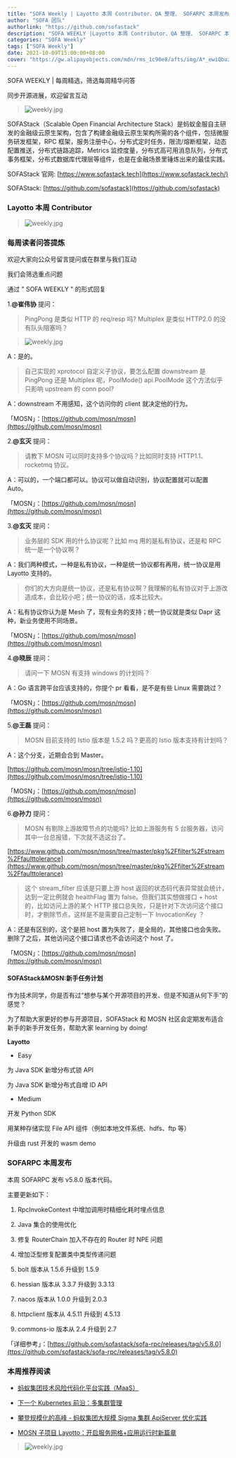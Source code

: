 ```yaml
---
title: "SOFA Weekly | Layotto 本周 Contributor、QA 整理、 SOFARPC 本周发布"
author: "SOFA 团队"
authorlink: "https://github.com/sofastack"
description: "SOFA WEEKLY |Layotto 本周 Contributor、QA 整理、 SOFARPC 本周发布"
categories: "SOFA Weekly"
tags: ["SOFA Weekly"]
date: 2021-10-09T15:00:00+08:00
cover: "https://gw.alipayobjects.com/mdn/rms_1c90e8/afts/img/A*_ewiQbuzeOQAAAAAAAAAAAAAARQnAQ"
---
```


SOFA WEEKLY | 每周精选，筛选每周精华问答

同步开源进展，欢迎留言互动

>![weekly.jpg](https://gw.alipayobjects.com/mdn/rms_1c90e8/afts/img/A*_ewiQbuzeOQAAAAAAAAAAAAAARQnAQ)

SOFAStack（Scalable Open Financial Architecture Stack）是蚂蚁金服自主研发的金融级云原生架构，包含了构建金融级云原生架构所需的各个组件，包括微服务研发框架，RPC 框架，服务注册中心，分布式定时任务，限流/熔断框架，动态配置推送，分布式链路追踪，Metrics 监控度量，分布式高可用消息队列，分布式事务框架，分布式数据库代理层等组件，也是在金融场景里锤炼出来的最佳实践。

SOFAStack 官网: [https://www.sofastack.tech](https://www.sofastack.tech/)

SOFAStack: [https://github.com/sofastack](https://github.com/sofastack)

### Layotto 本周 Contributor

>![weekly.jpg](https://gw.alipayobjects.com/zos/bmw-prod/4466b21f-de4d-4ff4-87cc-0cca015cf36f.webp)

### 每周读者问答提炼

欢迎大家向公众号留言提问或在群里与我们互动

我们会筛选重点问题

通过 " SOFA WEEKLY " 的形式回复

1.**@崔伟协** 提问：

>PingPong 是类似 HTTP 的 req/resp 吗? Multiplex 是类似 HTTP2.0 的没有队头阻塞吗？

>![weekly.jpg](https://gw.alipayobjects.com/zos/bmw-prod/ac9c0a46-5061-45f8-a418-44a1fddbb4d1.webp)

A：是的。

>自己实现的 xprotocol 自定义子协议，要怎么配置 downstream 是 PingPong 还是 Multiplex 呢，PoolMode() api.PoolMode 这个方法似乎只影响 upstream 的 conn pool?

A：downstream 不用感知，这个访问你的 client 就决定他的行为。

「MOSN」：[https://github.com/mosn/mosn](https://github.com/mosn/mosn)

2.**@玄灭** 提问：

>请教下 MOSN 可以同时支持多个协议吗？比如同时支持 HTTP1.1、rocketmq 协议。

A：可以的，一个端口都可以。协议可以做自动识别，协议配置就可以配置 Auto。

「MOSN」：[https://github.com/mosn/mosn](https://github.com/mosn/mosn)

3.**@玄灭** 提问：

>业务层的 SDK 用的什么协议呢？比如 mq 用的是私有协议，还是和 RPC 统一是一个协议啊？

A：我们两种模式，一种是私有协议，一种是统一协议都有再用，统一协议是用 Layotto 支持的。

>你们的大方向是统一协议，还是私有协议啊？我理解的私有协议对于上游改造成本，会比较小吧；统一协议的话，成本比较大。

A：私有协议你认为是 Mesh 了，现有业务的支持；统一协议就是类似 Dapr 这种，新业务使用不同场景。

「MOSN」：[https://github.com/mosn/mosn](https://github.com/mosn/mosn)

4.**@晓辰** 提问：

>请问一下 MOSN 有支持 windows 的计划吗？

A：Go 语言跨平台应该支持的，你提个 pr 看看，是不是有些 Linux 需要跳过？

「MOSN」：[https://github.com/mosn/mosn](https://github.com/mosn/mosn)

5.**@王磊** 提问：

>MOSN 目前支持的 Istio 版本是 1.5.2 吗？更高的 Istio 版本支持有计划吗？

A：这个分支，近期会合到 Master。

[https://github.com/mosn/mosn/tree/istio-1.10](https://github.com/mosn/mosn/tree/istio-1.10)

「MOSN」：[https://github.com/mosn/mosn](https://github.com/mosn/mosn)

6.**@孙力** 提问：

>MOSN 有剔除上游故障节点的功能吗? 比如上游服务有 5 台服务器，访问其中一台总报错，下次就不选这台了。

[https://www.github.com/mosn/mosn/tree/master/pkg%2Ffilter%2Fstream%2Ffaulttolerance](https://www.github.com/mosn/mosn/tree/master/pkg%2Ffilter%2Fstream%2Ffaulttolerance)

>这个 stream_filter 应该是只要上游 host 返回的状态码代表异常就会统计，达到一定比例就会 healthFlag 置为 false。但我们其实想做接口 + host 的，比如访问上游的某个 HTTP 接口总失败，只是针对下次访问这个接口时，才剔除节点，这样是不是需要自己定制一下 InvocationKey ？

A：还是有区别的，这个是把 host 置为失败了，是全局的，其他接口也会失败。删除了之后，其他访问这个接口请求也不会访问这个 host 了。

「MOSN」：[https://github.com/mosn/mosn](https://github.com/mosn/mosn)

#### SOFAStack&MOSN:新手任务计划

作为技术同学，你是否有过“想参与某个开源项目的开发、但是不知道从何下手”的感觉？

为了帮助大家更好的参与开源项目，SOFAStack 和 MOSN 社区会定期发布适合新手的新手开发任务，帮助大家 learning by doing!

**Layotto**

- Easy

为 Java SDK 新增分布式锁 API

为 Java SDK 新增分布式自增 ID API

- Medium

开发 Python SDK

用某种存储实现 File API 组件（例如本地文件系统、hdfs、ftp 等）

升级由 rust 开发的 wasm demo

### SOFARPC 本周发布

本周 SOFARPC 发布 v5.8.0 版本代码。

主要更新如下：

1. RpcInvokeContext 中增加调用时精细化耗时埋点信息

2. Java 集合的使用优化

3. 修复 RouterChain 加入不存在的 Router 时 NPE 问题

4. 增加泛型修复配置类中类型传递问题

5. bolt 版本从 1.5.6 升级到 1.5.9

6. hessian 版本从 3.3.7 升级到 3.3.13

7. nacos 版本从 1.0.0 升级到 2.0.3

8. httpclient 版本从 4.5.11 升级到 4.5.13

9. commons-io 版本从 2.4 升级到 2.7

「详细参考」：[https://github.com/sofastack/sofa-rpc/releases/tag/v5.8.0](ttps://github.com/sofastack/sofa-rpc/releases/tag/v5.8.0)

### 本周推荐阅读

- [蚂蚁集团技术风险代码化平台实践（MaaS）](https://mp.weixin.qq.com/s?__biz=MzUzMzU5Mjc1Nw==&mid=2247495808&idx=1&sn=88246170520e1e3942f069a559200ea4&chksm=faa31f5acdd4964c877ccf2a5ef27e3c9acd104787341e43b2d4c01bed01c91f310262fb0ec4&scene=21#wechat_redirect)

- [下一个 Kubernetes 前沿：多集群管理](https://mp.weixin.qq.com/s?__biz=MzUzMzU5Mjc1Nw==&mid=2247495694&idx=1&sn=0e2d5b03ac7320e8d1bcca3d547fdee8&chksm=faa31fd4cdd496c2d646e1c651b601fab83acfb5f4361ca340cde0b029b78e9c894ccb094107&scene=21)

- [攀登规模化的高峰 - 蚂蚁集团大规模 Sigma 集群 ApiServer 优化实践](https://mp.weixin.qq.com/s?__biz=MzUzMzU5Mjc1Nw==&mid=2247495694&idx=1&sn=0e2d5b03ac7320e8d1bcca3d547fdee8&chksm=faa31fd4cdd496c2d646e1c651b601fab83acfb5f4361ca340cde0b029b78e9c894ccb094107&scene=21)

- [MOSN 子项目 Layotto：开启服务网格+应用运行时新篇章](https://mp.weixin.qq.com/s?__biz=MzUzMzU5Mjc1Nw==&mid=2247488835&idx=1&sn=d645b9abc866048e679b56bfe3b72482&chksm=faa0fa99cdd7738ff1749ae75b1670f953c92b70dcf0358337977438fd74b632b21a7b17ece3&scene=21#wechat_redirect)

>![weekly.jpg](https://gw.alipayobjects.com/zos/bmw-prod/337fd10f-76f2-4e08-b25f-3d23e3510cb9.webp)
